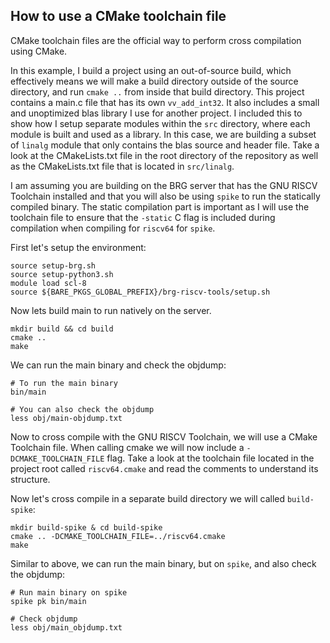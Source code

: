 ## How to use a CMake toolchain file

CMake toolchain files are the official way to perform cross compilation using CMake.

In this example, I build a project using an out-of-source build, which effectively means we will make a build directory outside of the source directory, and run `cmake ..` from inside that build directory. This project contains a main.c file that has its own `vv_add_int32`. It also includes a small and unoptimized blas library I use for another project. I included this to show how I setup separate modules within the `src` directory, where each module is built and used as a library. In this case, we are building a subset of `linalg` module that only contains the blas source and header file. Take a look at the CMakeLists.txt file in the root directory of the repository as well as the CMakeLists.txt file that is located in `src/linalg`. 

I am assuming you are building on the BRG server that has the GNU RISCV Toolchain installed and that you will also be using `spike` to run the statically compiled binary. The static compilation part is important as I will use the toolchain file to ensure that the `-static` C flag is included during compilation when compiling for `riscv64` for `spike`.

First let's setup the environment:
```
source setup-brg.sh
source setup-python3.sh
module load scl-8
source ${BARE_PKGS_GLOBAL_PREFIX}/brg-riscv-tools/setup.sh
```

Now lets build main to run natively on the server.
```
mkdir build && cd build
cmake ..
make
```
We can run the main binary and check the objdump:
```
# To run the main binary
bin/main

# You can also check the objdump
less obj/main-objdump.txt
```

Now to cross compile with the GNU RISCV Toolchain, we will use a CMake Toolchain file. When calling cmake we will now include a `-DCMAKE_TOOLCHAIN_FILE` flag. Take a look at the toolchain file located in the project root called `riscv64.cmake` and read the comments to understand its structure.

Now let's cross compile in a separate build directory we will called `build-spike`:
```
mkdir build-spike & cd build-spike
cmake .. -DCMAKE_TOOLCHAIN_FILE=../riscv64.cmake
make
```

Similar to above, we can run the main binary, but on `spike`, and also check the objdump:
```
# Run main binary on spike
spike pk bin/main

# Check objdump
less obj/main_objdump.txt
```

